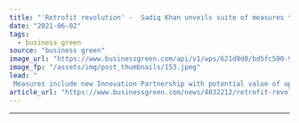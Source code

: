 ```yaml
---
title: "'Retrofit revolution' -  Sadiq Khan unveils suite of measures to decarbonise London's buildings"
date: "2021-06-02"
tags: 
  - business green
source: "business green"
image_url: "https://www.businessgreen.com/api/v1/wps/621d9d0/bd5fc500-97f1-4551-8b2b-d67f856c77c6/6/london-view-185x114.jpeg"
image_fp: "/assets/img/post_thumbnails/153.jpeg"
lead: "
 Measures include new Innovation Partnership with potential value of up to £10bn to help decarbonise social housing and create green jobs in the capital ..."
article_url: "https://www.businessgreen.com/news/4032212/retrofit-revolution-sadiq-khan-unveils-suite-measures-decarbonise-london-buildings"
---
```


---
